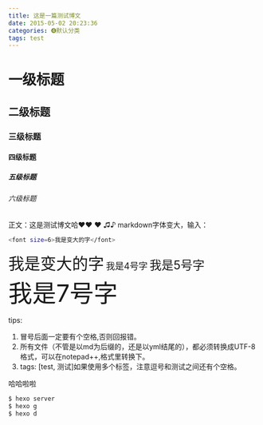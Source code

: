 ```yaml
---
title: 这是一篇测试博文
date: 2015-05-02 20:23:36
categories: ➍默认分类
tags: test
---
```

# 一级标题
## 二级标题
### 三级标题
#### 四级标题
##### 五级标题
###### 六级标题
正文：这是测试博文哈❤❤ ❤ ♫♪
markdown字体变大，输入：
``` bash
<font size=6>我是变大的字</font>
```

<font size=6>我是变大的字</font>
<font size=4>我是4号字</font>
<font size=5>我是5号字</font> <br>
<font size=7>我是7号字</font>

tips:
> 
1. 冒号后面一定要有个空格,否则回报错。
2. 所有文件（不管是以md为后缀的，还是以yml结尾的），都必须转换成UTF-8格式，可以在notepad++,格式里转换下。
3. tags: [test, 测试]如果使用多个标签，注意逗号和测试之间还有个空格。

哈哈啦啦
``` bash
$ hexo server
$ hexo g
$ hexo d
```



  [1]: /images/smile1.gif